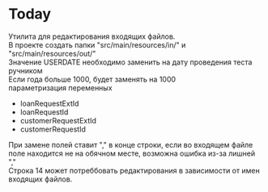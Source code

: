 # Today
Утилита для редактирования входящих файлов.  
В проекте создать папки "src/main/resources/in/" и "src/main/resources/out/"  
Значение USERDATE необходимо заменить на дату проведения теста ручником  
Если года больше 1000, будет заменять на 1000  
параметризация переменных 
- loanRequestExtId  
- loanRequestId  
- customerRequestExtId  
- customerRequestId

При замене полей ставит "," в конце строки, если во входящем файле поле находится не на обячном месте, возможна ошибка из-за лишней ","  
Строка 14 может потреббовать редактирования в зависимости от имен входящих файлов.  
